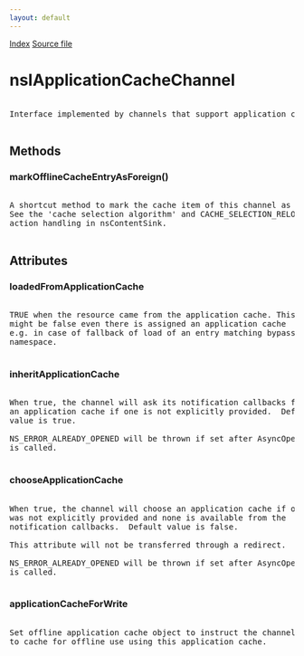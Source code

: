 ```yaml
---
layout: default
---
```

<div id='links'><a href="../index.html">Index</a>
<a href="http://dxr.mozilla.org/mozilla-central/source/netwerk/base/public/nsIApplicationCacheChannel.idl">Source file</a>
</div>

# nsIApplicationCacheChannel #
<pre>  
Interface implemented by channels that support application caches.  
  
</pre>
## Methods ##

### markOfflineCacheEntryAsForeign() ###
<pre>  
A shortcut method to mark the cache item of this channel as 'foreign'.  
See the 'cache selection algorithm' and CACHE_SELECTION_RELOAD  
action handling in nsContentSink.  
  
</pre>
## Attributes ##

### loadedFromApplicationCache ###
<pre>  
TRUE when the resource came from the application cache. This  
might be false even there is assigned an application cache  
e.g. in case of fallback of load of an entry matching bypass  
namespace.  
  
</pre>
### inheritApplicationCache ###
<pre>  
When true, the channel will ask its notification callbacks for  
an application cache if one is not explicitly provided.  Default  
value is true.  
  
NS_ERROR_ALREADY_OPENED will be thrown if set after AsyncOpen()  
is called.  
  
</pre>
### chooseApplicationCache ###
<pre>  
When true, the channel will choose an application cache if one  
was not explicitly provided and none is available from the  
notification callbacks.  Default value is false.  
  
This attribute will not be transferred through a redirect.  
  
NS_ERROR_ALREADY_OPENED will be thrown if set after AsyncOpen()  
is called.  
  
</pre>
### applicationCacheForWrite ###
<pre>  
Set offline application cache object to instruct the channel  
to cache for offline use using this application cache.  
  
</pre>